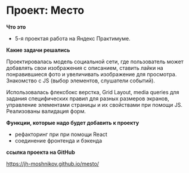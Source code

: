# Проект: Место

**Что это**

* 5-я проектая работа на Яндекс Практимуме.

**Какие задачи решались**

Проектировалась модель социальной сети, где пользователь может добавлять свои изображения с описанием, ставить лайки на понравившиеся фото и увеличивать изображение для просмотра. Знакомство с JS (выбор элементов, слушатели событий).

Использовалась флексбокс верстка, Grid Layout, media queries для задания специфических правил для разных размеров экранов, управление элементами страницы и их свойствами при помощи JS.
Реализованы валидация форм.

**Функции, которые надо будет добавить к проекту**

* рефакторинг при при помощи React
* соединение фронтенда и бэкенда 

**ссылка проекта на GitHub**

https://jh-moshnikov.github.io/mesto/
